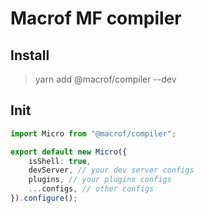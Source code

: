 # Macrof MF compiler

## Install
<blockquote>
  yarn add @macrof/compiler --dev
</blockquote>

## Init
```typescript
import Micro from "@macrof/compiler";

export default new Micro({
    isShell: true,
    devServer, // your dev server configs
    plugins, // your plugins configs
    ...configs, // other configs
}).configure();
```
